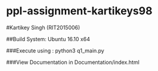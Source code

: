 # ppl-assignment-kartikeys98

#Kartikey Singh (RIT2015006)

##Build System:
	Ubuntu 16.10 x64

###Execute using :
	python3 q1_main.py

###View Documentation in Documentation/index.html
